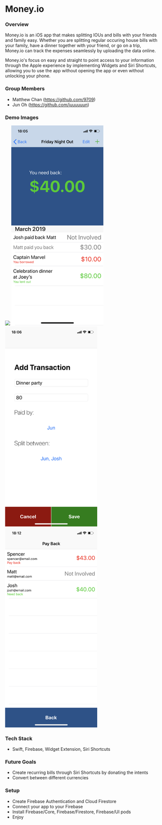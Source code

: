 # Money.io

### Overview 

Money.io is an iOS app that makes splitting IOUs and bills with your friends and family easy. 
Whether you are splitting regular occuring house bills with your family, have a dinner together 
with your friend, or go on a trip, Money.io can track the expenses seamlessly by uploading the
data online.

Money.io's focus on easy and straight to point access to your information through the Apple
experience by implementing Widgets and Siri Shortcuts, allowing you to use the app without opening
the app or even without unlocking your phone.


### Group Members 

- Matthew Chan (https://github.com/9709)
- Jun Oh (https://github.com/juuuuuun)


### Demo Images

<img src="https://github.com/9709/Money.io/blob/master/Demo%20Images/moneyio_splashimage.PNG" width="300" /> <img src="https://github.com/9709/Money.io/blob/master/Demo%20Images/moneyio_groupviewpage.PNG" width="300" />
<img src="https://github.com/9709/Money.io/blob/master/Demo%20Images/moneyio_newtransaction.PNG" width="300" /> <img src="https://github.com/9709/Money.io/blob/master/Demo%20Images/moneyio_payback.PNG" width="300" />


### Tech Stack

- Swift, Firebase, Widget Extension, Siri Shortcuts


### Future Goals

- Create recurring bills through Siri Shortcuts by donating the intents
- Convert between different currencies


### Setup

- Create Firebase Authentication and Cloud Firestore
- Connect your app to your Firebase
- Install Firebase/Core, Firebase/Firestore, Firebase/UI pods
- Enjoy
